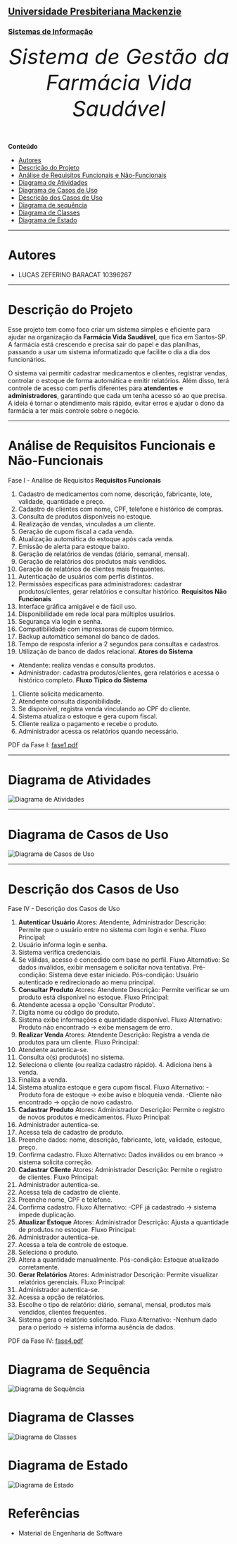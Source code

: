 
<h2><a href="https://www.mackenzie.br">Universidade Presbiteriana Mackenzie</a></h2>
<h3><a href="https://www.mackenzie.br/graduacao/sao-paulo-higienopolis/sistemas-de-informacao">Sistemas de Informação</a></h3>

<font size="+12"><center>
*Sistema de Gestão da Farmácia Vida Saudável*
</center></font>

**Conteúdo**

- [Autores](#autores)
- [Descrição do Projeto](#descrição-do-projeto)
- [Análise de Requisitos Funcionais e Não-Funcionais](#análise-de-requisitos-funcionais-e-não-funcionais)
- [Diagrama de Atividades](#diagrama-de-atividades) 
- [Diagrama de Casos de Uso](#diagrama-de-casos-de-uso)
- [Descrição dos Casos de Uso](#descrição-dos-casos-de-uso)
- [Diagrama de sequência](#diagrama-de-sequência)
- [Diagrama de Classes](#diagrama-de-classes)
- [Diagrama de Estado](#diagrama-de-estado)
---

# Autores

* LUCAS ZEFERINO BARACAT 10396267

---

# Descrição do Projeto

Esse projeto tem como foco criar um sistema simples e eficiente para ajudar na organização da **Farmácia Vida Saudável**, que fica em Santos-SP. A farmácia está crescendo e precisa sair do papel e das planilhas, passando a usar um sistema informatizado que facilite o dia a dia dos funcionários.

O sistema vai permitir cadastrar medicamentos e clientes, registrar vendas, controlar o estoque de forma automática e emitir relatórios. Além disso, terá controle de acesso com perfis diferentes para **atendentes** e **administradores**, garantindo que cada um tenha acesso só ao que precisa. A ideia é tornar o atendimento mais rápido, evitar erros e ajudar o dono da farmácia a ter mais controle sobre o negócio.

---

# Análise de Requisitos Funcionais e Não-Funcionais

Fase I - Análise de Requisitos
**Requisitos Funcionais**
1. Cadastro de medicamentos com nome, descrição, fabricante, lote, validade, quantidade e preço.
2. Cadastro de clientes com nome, CPF, telefone e histórico de compras.
3. Consulta de produtos disponíveis no estoque.
4. Realização de vendas, vinculadas a um cliente.
5. Geração de cupom fiscal a cada venda.
6. Atualização automática do estoque após cada venda.
7. Emissão de alerta para estoque baixo.
8. Geração de relatórios de vendas (diário, semanal, mensal).
9. Geração de relatórios dos produtos mais vendidos.
10. Geração de relatórios de clientes mais frequentes.
11. Autenticação de usuários com perfis distintos.
12. Permissões específicas para administradores: cadastrar produtos/clientes, gerar relatórios e consultar histórico.
**Requisitos Não Funcionais**
1. Interface gráfica amigável e de fácil uso.
2. Disponibilidade em rede local para múltiplos usuários.
3. Segurança via login e senha.
4. Compatibilidade com impressoras de cupom térmico.
5. Backup automático semanal do banco de dados.
6. Tempo de resposta inferior a 2 segundos para consultas e cadastros.
7. Utilização de banco de dados relacional.
**Atores do Sistema**
- Atendente: realiza vendas e consulta produtos.
- Administrador: cadastra produtos/clientes, gera relatórios e acessa o histórico completo.
**Fluxo Típico do Sistema**
1. Cliente solicita medicamento.
2. Atendente consulta disponibilidade.
3. Se disponível, registra venda vinculando ao CPF do cliente.
4. Sistema atualiza o estoque e gera cupom fiscal.
5. Cliente realiza o pagamento e recebe o produto.
6. Administrador acessa os relatórios quando necessário.

PDF da Fase I: [fase1.pdf](./fase1.pdf)

---

# Diagrama de Atividades

![Diagrama de Atividades](./fase2.jpeg)



---

# Diagrama de Casos de Uso

![Diagrama de Casos de Uso](./fase3.jpeg)


---

# Descrição dos Casos de Uso

Fase IV - Descrição dos Casos de Uso
1. **Autenticar Usuário**
Atores: Atendente, Administrador
Descrição: Permite que o usuário entre no sistema com login e senha.
Fluxo Principal:
1. Usuário informa login e senha.
2. Sistema verifica credenciais.
3. Se válidas, acesso é concedido com base no perfil.
Fluxo Alternativo:
Se dados inválidos, exibir mensagem e solicitar nova tentativa.
Pré-condição: Sistema deve estar iniciado.
Pós-condição: Usuário autenticado e redirecionado ao menu principal.
2. **Consultar Produto**
Atores: Atendente
Descrição: Permite verificar se um produto está disponível no estoque.
Fluxo Principal:
1. Atendente acessa a opção 'Consultar Produto'.
2. Digita nome ou código do produto.
3. Sistema exibe informações e quantidade disponível.
Fluxo Alternativo:
Produto não encontrado -> exibe mensagem de erro.
3. **Realizar Venda**
Atores: Atendente
Descrição: Registra a venda de produtos para um cliente.
Fluxo Principal:
1. Atendente autentica-se.
2. Consulta o(s) produto(s) no sistema.
3. Seleciona o cliente (ou realiza cadastro rápido). 4. Adiciona itens à venda.
5. Finaliza a venda.
6. Sistema atualiza estoque e gera cupom fiscal.
Fluxo Alternativo:
-Produto fora de estoque -> exibe aviso e bloqueia venda. -Cliente não encontrado -> opção de novo cadastro.
4. **Cadastrar Produto**
Atores: Administrador
Descrição: Permite o registro de novos produtos e medicamentos.
Fluxo Principal:
1. Administrador autentica-se.
2. Acessa tela de cadastro de produto.
3. Preenche dados: nome, descrição, fabricante, lote, validade, estoque, preço.
4. Confirma cadastro.
Fluxo Alternativo:
Dados inválidos ou em branco -> sistema solicita correção.
5. **Cadastrar Cliente**
Atores: Administrador
Descrição: Permite o registro de clientes.
Fluxo Principal:
1. Administrador autentica-se.
2. Acessa tela de cadastro de cliente.
3. Preenche nome, CPF e telefone.
4. Confirma cadastro.
Fluxo Alternativo:
-CPF já cadastrado -> sistema impede duplicação.
6. **Atualizar Estoque**
Atores: Administrador
Descrição: Ajusta a quantidade de produtos no estoque.
Fluxo Principal:
1. Administrador autentica-se.
2. Acessa a tela de controle de estoque.
3. Seleciona o produto.
4. Altera a quantidade manualmente. Pós-condição: Estoque atualizado corretamente.
7. **Gerar Relatórios**
Atores: Administrador
Descrição: Permite visualizar relatórios gerenciais.
Fluxo Principal:
1. Administrador autentica-se.
2. Acessa a opção de relatórios.
3. Escolhe o tipo de relatório: diário, semanal, mensal, produtos mais vendidos, clientes frequentes.
4. Sistema gera o relatório solicitado.
Fluxo Alternativo:
-Nenhum dado para o período -> sistema informa ausência de dados.


PDF da Fase IV: [fase4.pdf](./fase4.pdf)

# Diagrama de Sequência

![Diagrama de Sequência](./diagramadesequencia.png)


# Diagrama de Classes
![Diagrama de Classes](./diagramadeclasses.png)

# Diagrama de Estado
![Diagrama de Estado](./diagramadeestado.drawio.png)




# Referências 
- Material de Engenharia de Software
